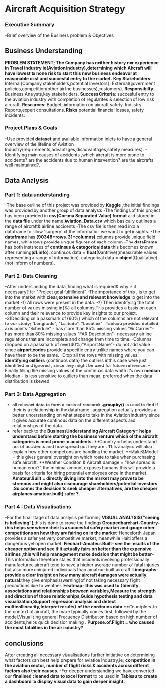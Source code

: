 # Aircraft Acquisition Strategy

### Executive Summary
-Brief overview of the Business problem & Objectives

## Business Understanding
**PROBLEM STATEMENT; The  Company has neither history nor experience in Travel industry ie(Aviation industry),determining which Aircraft will have lowest to none risk to start this new business endeavor at reasonable cost and succesful entry to the market.** 
 **Key Stakeholders**: Internal{Company stakeholders,potential investors}; External{government policies,competition(other airline businesses),customers}.
 **Responsibilty**: Business Analysts,key stakeholders.
 **Success Criteria**: succesful entry to the aviation industry with completion of regularites & selection of low risk aircraft.
 **Resources**: Budget, information on aircraft safety, Industry Reports,expert consultations.
 **Risks**:potential financial losses, safety incidents.

### Project Plans & Goals
-Use provided **dataset** and available information inlets to have a general overview of the lifeline of Aviation Industry(requirements,advantages,disadvantages,safety measures). 
 -Identifying main causes of accidents ,which aircraft is more prone to accidents?,are the  accidents due to human intervention?,are the aircrafts well maintained?.

## Data Analysis
### Part 1: data understanding
-The base outline of this project was provided by **Kaggle** ,the initial findings was provided by another group of data analysts
-The findings of this project has been provided in **csv(Comma Separated Value) format** and stored in the **data file** under the name **Aviation_Data.csv** which basically outlines a range of aircraft& airline accidents
-The csv file is then read into a dataframe to allow 'surgery' of the information we want to get insights.
-The **dataframe** has **(90348=rows, 31=columns)** 
 columns provide  unique field names, while 
 rows provide  unique figures of each column
 -The **dataFrame** has both instances of **continous & categorical data** this becomes known after running{**df.info**}. 
 continuos data = **float**(Qantitive)(measurable values representing a range of information).
categorical data = **object**(Qualitative)(not inform of numbers).

### Part 2 :Data Cleaning
-After  understanding the data ,finding  what is required& why is it necessary? for "Project goal fulfillment"
 -The importance of this , is to get into the market with **clear,extensive and relevant knowledge** to get into the market
 -1) All rows were present in the data.
 -2) Then identifying the total number  of  values missing in{%} all columns.This provides a basis on each column and their relevance to provide key insights to our project. 
 -3)Deciding on a passmark of {60%} which of the columns are not relevant to our study;
 "Longitude", "Latitude", "Location"- Tableau provides detailed axis points
 "Schedule" - has more than 85% missing values 
 "Air.Carrier"- has more than 80% missing values
 "FAR Description"- necessary airline regulations that are incomplete and change from time to time.
 -Columns dropped on a passmark of over(40%)"Airport.Name"- do not add value since  **airport.codes** provide a specific entry unlike names where you can have them to be the same.
 -Drop all the rows with missing values.
 **identifying outliers** {continuos data} the outliers inthis case were just identified and ignored , since they might be used for future reference.
 -Finally filling the missing values of the continuos data whith it's own **median**
 Median - is less sensitive to outliers than mean, preferred when the data distribution is skewed
 
### Part 3: Data Aggregation
- all relevant data to form a basis of  research
**.groupby()** is used to find if their is a relationship in the dataframe
-aggregation actually provides a better understanding  on what steps to take in the Aviation industry since it gives accurate continous data on the different aspects and relationships of the data.
-  refer back to the **BusinessUnderstanding**
 **Aircraft Category= helps  understand before starting the business venture which of the aircraft categories is most prone to accidents.**
 **Country = helps understand no. of accidents and how spread out they are . This analysis will also explain how other competions are handling the market.
 **Make&Model = this gives general oversight on which route to take when purchasing safe aircraft. 
 **Weather Conditon & Aircraft damage = "how spread is human error?" the minimal amount exposes humans.this will provide a basis for criteria for hiring potential employees once in the market.
 **Amateur.Built = directly diving into the market may prove to be strenous and might also discourage shareholders/potential investors .So comes the decision to seek cheaper alternatives, are the cheaper airplanes(amateur.built) safer ?.**
### Part 4 : Data Visualisations
-For the final stage of data analysis performing  **VISUAL ANALYSIS{"seeing is believing"}**,this is done to prove the findings
**Groupedbarchart-Country-this helps see where their is a succesful safety market and gauge other competitions on how they are fairing on in the market**-Henceforth Japan provides a safer yet very competitive market, meanwhile Haiti offers a dangerous yet open market.
 **Piechart-Amateur.Built- see the results of the cheaper option and see if it actually fairs on better than the expensive airlines ,this will help management make decision that might be better**-This information therefore states that incidents involving professionally manufactured aircraft tend to have a higher average number of fatal injuries but also more uninjured individuals than amateur-built aircraft.
 **Linegraphs-provide a clear insight on how many aircraft damages were actually natural**:they give emphasis{warning}of not taking necessary flight precautions due to weather.
 **Heatmap- this was used to  {Identify associations and relationships between variables,Measure the strength and direction of those relationships,Guide hypothesis testing and data visualization,Support regression analysis and detect multicollinearity,Interpret results} of the continuos data**
 **Countplots-In the context of aircraft, the make typically comes first, followed by the model,Visualizing general Frequency Distribution based on high number of accidents,helps quick decision making .
 **Purpose.of.Flight = who caused the most fatalities in the air industry?**
## conclusions
After creating all necessary visualisations further initiative on determining what factors can best help prepare for  aviation industry,ie; 
 **competition in the aviation sector, number of flight risks & accidents across differnt factors also their causes**.
 -For deeper understanding we have converted our **finalised cleaned data to excel format** to be used in  **Tableau to create a dashboard to display visual data to gain deeper insight.**   